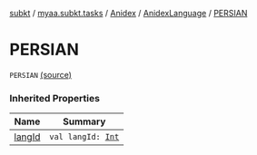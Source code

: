 [subkt](../../../index.md) / [myaa.subkt.tasks](../../index.md) / [Anidex](../index.md) / [AnidexLanguage](index.md) / [PERSIAN](./-p-e-r-s-i-a-n.md)

# PERSIAN

`PERSIAN` [(source)](https://github.com/Myaamori/SubKt/blob/0.1.9/src/main/kotlin/myaa/subkt/tasks/tasks.kt#L1093)

### Inherited Properties

| Name | Summary |
|---|---|
| [langId](lang-id.md) | `val langId: `[`Int`](https://kotlinlang.org/api/latest/jvm/stdlib/kotlin/-int/index.html) |
